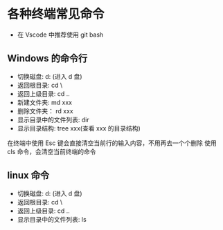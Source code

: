# 各种终端常见命令

- 在 Vscode 中推荐使用 git bash

## Windows 的命令行

- 切换磁盘: d: (进入 d 盘)
- 返回根目录: cd \
- 返回上级目录: cd ..
- 新建文件夹: md xxx
- 删除文件夹： rd xxx
- 显示目录中的文件列表: dir
- 显示目录结构: tree xxx(查看 xxx 的目录结构)

在终端中使用 Esc 键会直接清空当前行的输入内容，不用再去一个个删除
使用 cls 命令，会清空当前终端的命令

## linux 命令

- 切换磁盘: d: (进入 d 盘)
- 返回根目录: cd \
- 返回上级目录: cd ..
- 显示目录中的文件列表: ls

